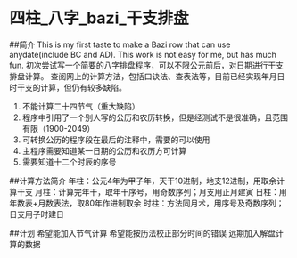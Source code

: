 # 四柱_八字_bazi_干支排盘
##简介
This is my first taste to make a Bazi row that can use anydate(include BC and AD).  This work is not easy for me, but has much fun.
初次尝试写一个简要的八字排盘程序，可以不限公元前后，对日期进行干支排盘计算。
查阅网上的计算方法，包括口诀法、查表法等，目前已经实现年月日时干支的计算，但仍有较多缺陷。
1.  不能计算二十四节气（重大缺陷）
2.  程序中引用了一个别人写的公历和农历转换，但是经测试不是很准确，且范围有限（1900-2049）
3.  可转换公历的程序段在最后的注释中，需要的可以使用
4.  主程序需要知道某一日期的公历和农历方可计算
6.  需要知道十二个时辰的序号

##计算方法简介
年柱：公元4年为甲子年，天干10进制，地支12进制，用取余计算干支
月柱：计算完年干，取年干序号，用奇数序列；月支用正月建寅
日柱：用年数表+月数表法，取80年作进制取余
时柱：方法同月术，用序号及奇数序列；日支用子时建日

##计划
希望能加入节气计算
希望能按历法校正部分时间的错误
远期加入解盘计算的数据

